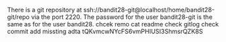 There is a git repository at ssh://bandit28-git@localhost/home/bandit28-git/repo via 
the port 2220. The password for the user bandit28-git is the same as for the user 
bandit28.
chcek remo 
cat readme 
check gitlog 
check commit add missting adta 
tQKvmcwNYcFS6vmPHIUSI3ShmsrQZK8S